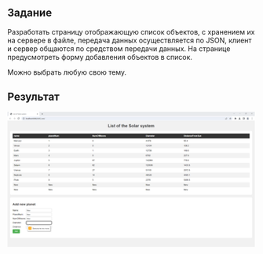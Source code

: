 ## Задание
Разработать страницу отображающую список объектов, с хранением их на сервере в файле, передача данных осуществляется по JSON, клиент и сервер общаются по средством передачи данных. На странице предусмотреть форму добавления объектов в список.

Можно выбрать любую свою тему.

## Результат
[![Результат](./LW2.png)](https://drive.google.com/file/d/1sWGvfrgZk6MW514b6rUp5kDZFSBbt2o-/view?usp=sharing)
